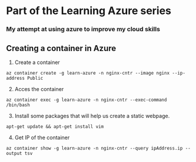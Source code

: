 # Part of the Learning Azure series
### My attempt at using azure to improve my cloud skills

## Creating a container in Azure

1. Create a container 

`az container create -g learn-azure -n nginx-cntr --image nginx --ip-address Public`

2. Acces the container 

`az container exec -g learn-azure -n nginx-cntr --exec-command /bin/bash`

3. Install some packages that will help us create a static webpage. 

`apt-get update && apt-get install vim`

4. Get IP of the container

`az container show -g learn-azure -n nginx-cntr --query ipAddress.ip --output tsv`


